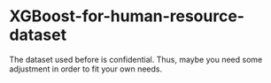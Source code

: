 # XGBoost-for-human-resource-dataset
The dataset used before is confidential. Thus, maybe you need some adjustment in order to fit your own needs.
